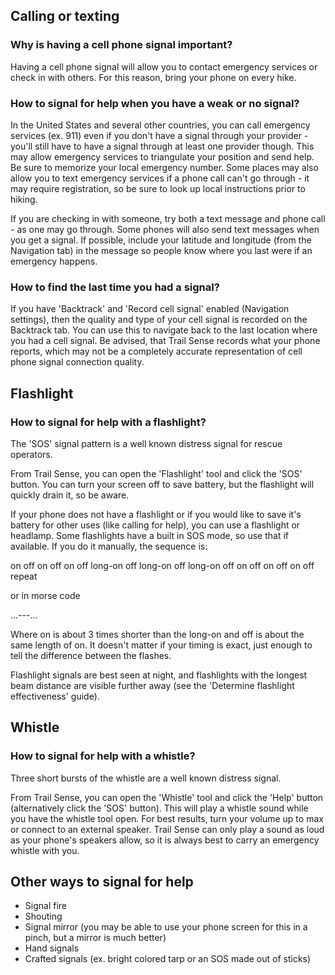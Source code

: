 ## Calling or texting

### Why is having a cell phone signal important?

Having a cell phone signal will allow you to contact emergency services or check in with others. For this reason, bring your phone on every hike.

### How to signal for help when you have a weak or no signal?

In the United States and several other countries, you can call emergency services (ex. 911) even if you don't have a signal through your provider - you'll still have to have a signal through at least one provider though. This may allow emergency services to triangulate your position and send help. Be sure to memorize your local emergency number. Some places may also allow you to text emergency services if a phone call can't go through - it may require registration, so be sure to look up local instructions prior to hiking.

If you are checking in with someone, try both a text message and phone call - as one may go through. Some phones will also send text messages when you get a signal. If possible, include your latitude and longitude (from the Navigation tab) in the message so people know where you last were if an emergency happens.

### How to find the last time you had a signal?

If you have 'Backtrack' and 'Record cell signal' enabled (Navigation settings), then the quality and type of your cell signal is recorded on the Backtrack tab. You can use this to navigate back to the last location where you had a cell signal. Be advised, that Trail Sense records what your phone reports, which may not be a completely accurate representation of cell phone signal connection quality.

## Flashlight

### How to signal for help with a flashlight?

The 'SOS' signal pattern is a well known distress signal for rescue operators.

From Trail Sense, you can open the 'Flashlight' tool and click the 'SOS' button. You can turn your screen off to save battery, but the flashlight will quickly drain it, so be aware.

If your phone does not have a flashlight or if you would like to save it's battery for other uses (like calling for help), you can use a flashlight or headlamp. Some flashlights have a built in SOS mode, so use that if available. If you do it manually, the sequence is:

on off on off on off long-on off long-on off long-on off on off on off on off repeat

or in morse code

...---...

Where on is about 3 times shorter than the long-on and off is about the same length of on. It doesn't matter if your timing is exact, just enough to tell the difference between the flashes.

Flashlight signals are best seen at night, and flashlights with the longest beam distance are visible further away (see the 'Determine flashlight effectiveness' guide).

## Whistle

### How to signal for help with a whistle?

Three short bursts of the whistle are a well known distress signal.

From Trail Sense, you can open the 'Whistle' tool and click the 'Help' button (alternatively click the 'SOS' button). This will play a whistle sound while you have the whistle tool open. For best results, turn your volume up to max or connect to an external speaker. Trail Sense can only play a sound as loud as your phone's speakers allow, so it is always best to carry an emergency whistle with you.

## Other ways to signal for help

- Signal fire
- Shouting
- Signal mirror (you may be able to use your phone screen for this in a pinch, but a mirror is much better)
- Hand signals
- Crafted signals (ex. bright colored tarp or an SOS made out of sticks)
